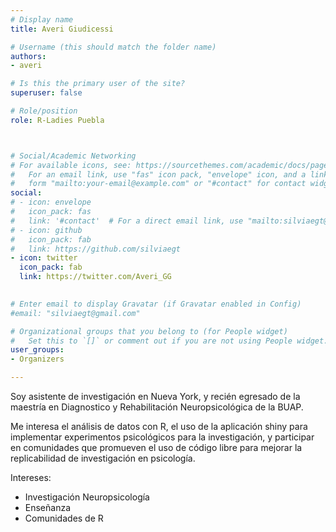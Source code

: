 ```yaml
---
# Display name
title: Averi Giudicessi

# Username (this should match the folder name)
authors:
- averi

# Is this the primary user of the site?
superuser: false

# Role/position
role: R-Ladies Puebla



# Social/Academic Networking
# For available icons, see: https://sourcethemes.com/academic/docs/page-builder/#icons
#   For an email link, use "fas" icon pack, "envelope" icon, and a link in the
#   form "mailto:your-email@example.com" or "#contact" for contact widget.
social:
# - icon: envelope
#   icon_pack: fas
#   link: '#contact'  # For a direct email link, use "mailto:silviaegt@gmail.com".
# - icon: github
#   icon_pack: fab
#   link: https://github.com/silviaegt
- icon: twitter
  icon_pack: fab
  link: https://twitter.com/Averi_GG
  

# Enter email to display Gravatar (if Gravatar enabled in Config)
#email: "silviaegt@gmail.com"

# Organizational groups that you belong to (for People widget)
#   Set this to `[]` or comment out if you are not using People widget.
user_groups:
- Organizers

---
```


Soy asistente de investigación en Nueva York, y recién egresado de la maestría en Diagnostico y Rehabilitación Neuropsicológica de la BUAP. 

Me interesa el análisis de datos con R, el uso de la aplicación shiny para implementar experimentos psicológicos para la investigación, y participar en comunidades que promueven el uso de código libre para mejorar la replicabilidad de investigación en psicología.

Intereses:
* Investigación Neuropsicología
* Enseñanza
* Comunidades de R
